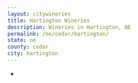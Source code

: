 ```yaml
---
layout: citywineries
title: Hartington Wineries
description: Wineries in Hartington, NE
permalink: /ne/cedar/hartington/
state: ne
county: cedar
city: hartington
---
```

-
